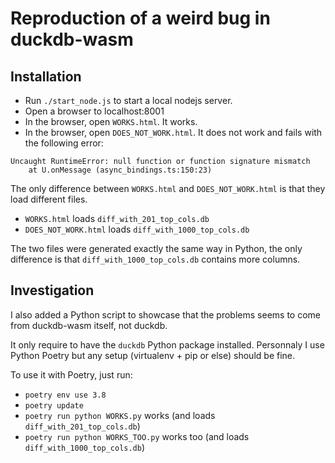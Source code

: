 # Reproduction of a weird bug in duckdb-wasm


## Installation

- Run `./start_node.js` to start a local nodejs server.
- Open a browser to localhost:8001
- In the browser, open `WORKS.html`. It works.
- In the browser, open `DOES_NOT_WORK.html`. It does not work and fails with the following error:


```
Uncaught RuntimeError: null function or function signature mismatch
    at U.onMessage (async_bindings.ts:150:23)
```


The only difference between `WORKS.html` and `DOES_NOT_WORK.html` is that
they load different files. 
- `WORKS.html` loads `diff_with_201_top_cols.db`
- `DOES_NOT_WORK.html` loads `diff_with_1000_top_cols.db`

The two files were generated exactly the same way in Python, the only difference
is that `diff_with_1000_top_cols.db` contains more columns.


## Investigation

I also added a Python script to showcase that the problems seems to come
from duckdb-wasm itself, not duckdb.

It only require to have the `duckdb` Python package installed.
Personnaly I use Python Poetry but any setup (virtualenv + pip or else) should be fine.

To use it with Poetry, just run: 

- `poetry env use 3.8` 
- `poetry update` 
- `poetry run python WORKS.py` works (and loads `diff_with_201_top_cols.db`)
- `poetry run python WORKS_TOO.py` works too (and loads `diff_with_1000_top_cols.db`)
